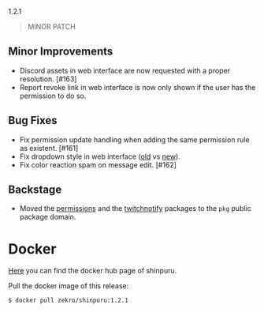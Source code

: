 1.2.1

> MINOR PATCH

## Minor Improvements

- Discord assets in web interface are now requested with a proper resolution. [#163]
- Report revoke link in web interface is now only shown if the user has the permission to do so.

## Bug Fixes

- Fix permission update handling when adding the same permission rule as existent. [#161]
- Fix dropdown style in web interface ([old](https://i.imgur.com/m5uQZdq.png) vs [new](https://i.imgur.com/PWet0kD.png)).
- Fix color reaction spam on message edit. [#162]

## Backstage

- Moved the [permissions](https://github.com/zekroTJA/shinpuru/tree/master/pkg/permissions) and the [twitchnotify](https://github.com/zekroTJA/shinpuru/tree/master/pkg/twitchnotify) packages to the `pkg` public package domain.

# Docker

[Here](https://hub.docker.com/r/zekro/shinpuru) you can find the docker hub page of shinpuru.

Pull the docker image of this release:
```
$ docker pull zekro/shinpuru:1.2.1
```